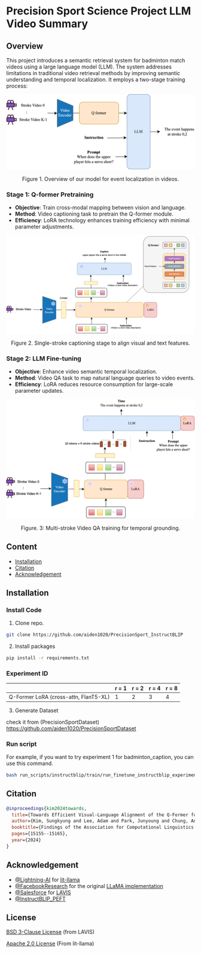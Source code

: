 # Precision Sport Science Project LLM Video Summary
## Overview



This project introduces a semantic retrieval system for badminton match videos using a large language model (LLM). The system addresses limitations in traditional video retrieval methods by improving semantic understanding and temporal localization. It employs a two-stage training process:

![alt text](<assets/sport_ai-Stroke Overview.jpg>)
<p align="center">Figure 1. Overview of our model for event localization in videos.</p>

### Stage 1: Q-former Pretraining
- **Objective**: Train cross-modal mapping between vision and language.
- **Method**: Video captioning task to pretrain the Q-former module.
- **Efficiency**: LoRA technology enhances training efficiency with minimal parameter adjustments.

![alt text](assets/sport_ai-Stage1.jpg)
<p align="center">Figure 2. Single-stroke captioning stage to align visual and text features.</p>

### Stage 2: LLM Fine-tuning
- **Objective**: Enhance video semantic temporal localization.
- **Method**: Video QA task to map natural language queries to video events.
- **Efficiency**: LoRA reduces resource consumption for large-scale parameter updates.

![alt text](assets/sport_ai-Stage2.jpg)
<p align="center">Figure. 3: Multi-stroke Video QA training for temporal grounding.</p>

## Content

- [Installation](#installation)
- [Citation](#citation)
- [Acknowledgement](#acknowledgement)

## Installation

### Install Code

1. Clone repo.

```bash
git clone https://github.com/aiden1020/PrecisionSport_InstructBLIP
```

2. Install packages

```bash
pip install -r requirements.txt
```

### Experiment ID

|                                        | r = 1 | r = 2 | r = 4 | r = 8 |
| -------------------------------------- | ----- | ----- | ----- | ----- |
| Q-Former LoRA (cross-attn, FlanT5-XL)  | 1     | 2     | 3     | 4     |

3. Generate Dataset

check it from (PrecisionSportDataset)
https://github.com/aiden1020/PrecisionSportDataset
### Run script

For example, if you want to try experiment 1 for badminton_caption, you can use this command.

```bash
bash run_scripts/instructblip/train/run_finetune_instructblip_experiments.sh badminton_caption 1
```

## Citation
```bibtex
@inproceedings{kim2024towards,
  title={Towards Efficient Visual-Language Alignment of the Q-Former for Visual Reasoning Tasks},
  author={Kim, Sungkyung and Lee, Adam and Park, Junyoung and Chung, Andrew and Oh, Jusang and Lee, Jay-Yoon},
  booktitle={Findings of the Association for Computational Linguistics: EMNLP 2024},
  pages={15155--15165},
  year={2024}
}
```

## Acknowledgement

- [@Lightning-AI](https://github.com/Lightning-AI) for [lit-llama](https://github.com/Lightning-AI/lit-llama)
- [@FacebookResearch](https://github.com/facebookresearch) for the original [LLaMA implementation](https://github.com/facebookresearch/llama)
- [@Salesforce](https://github.com/salesforce) for [LAVIS](https://github.com/salesforce/LAVIS)
- [@InstructBLIP_PEFT](https://github.com/AttentionX/InstructBLIP_PEFT)

## License

[BSD 3-Clause License](LICENSE.txt) (from LAVIS)

[Apache 2.0 License](LICENSE) (From lit-llama)

